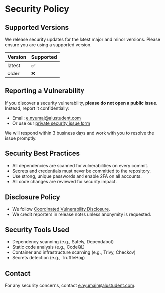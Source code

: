 # Security Policy

## Supported Versions
We release security updates for the latest major and minor versions. Please ensure you are using a supported version.

| Version | Supported          |
| ------- | ----------------- |
| latest  | :white_check_mark: |
| older   | :x:                |

## Reporting a Vulnerability
If you discover a security vulnerability, **please do not open a public issue**. Instead, report it confidentially:

- Email: [e.nyumaj@alustudent.com](mailto:e.nyumajr@alustudent.com)
- Or use our [private security issue form](https://github.com/your-org/your-repo/security/advisories/new)

We will respond within 3 business days and work with you to resolve the issue promptly.

## Security Best Practices

- All dependencies are scanned for vulnerabilities on every commit.
- Secrets and credentials must never be committed to the repository.
- Use strong, unique passwords and enable 2FA on all accounts.
- All code changes are reviewed for security impact.

## Disclosure Policy

- We follow [Coordinated Vulnerability Disclosure](https://www.microsoft.com/en-us/msrc/cvd).
- We credit reporters in release notes unless anonymity is requested.

## Security Tools Used

- Dependency scanning (e.g., Safety, Dependabot)
- Static code analysis (e.g., CodeQL)
- Container and infrastructure scanning (e.g., Trivy, Checkov)
- Secrets detection (e.g., TruffleHog)

## Contact

For any security concerns, contact [e.nyumajr@alustudent.com](mailto:e.nyumajr@alustudent.com).
